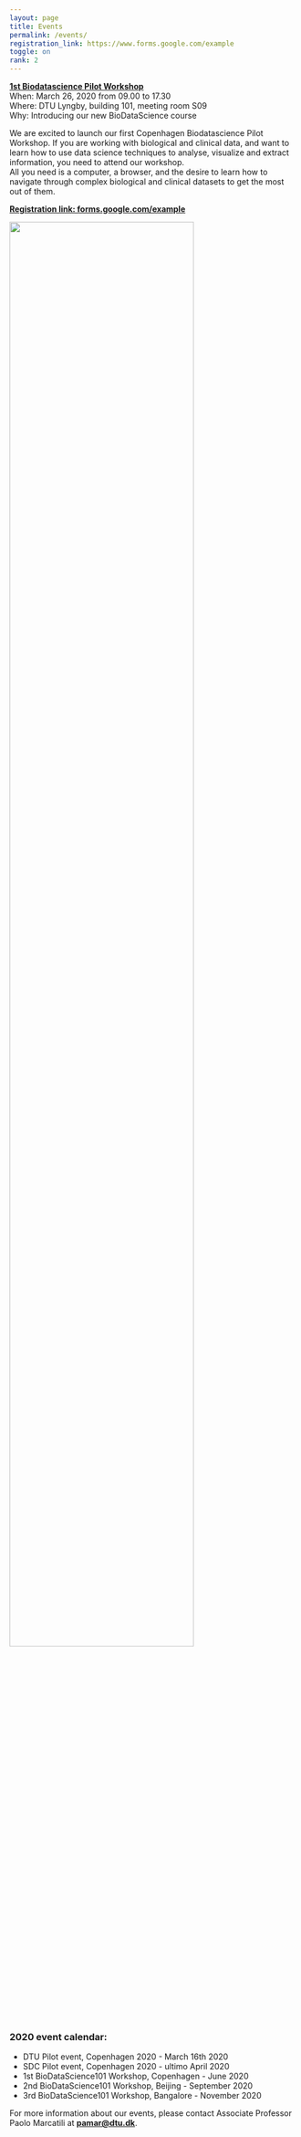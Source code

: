 ```yaml
---
layout: page
title: Events
permalink: /events/
registration_link: https://www.forms.google.com/example
toggle: on
rank: 2
---
```


<b> <a href="{{page.event_page}}">1st Biodatascience Pilot Workshop</a></b>
<br />
When: March 26, 2020  from 09.00 to 17.30
<br />
Where: DTU Lyngby, building 101, meeting room S09
<br />
Why: Introducing our new BioDataScience course
    
We are excited to launch our first Copenhagen Biodatascience Pilot Workshop. If you are working with biological and clinical data, and want to learn how to use data science techniques to analyse, visualize and extract information, you need to attend our workshop. 
<br />
All you need is a computer, a browser, and the desire to learn how to navigate through complex biological and clinical datasets to get the most out of them.

<b> <a href="{{registration_link}}">Registration link: forms.google.com/example </a></b>

<div style="margin-bottom: 50px;">
    <img class="float-center" width="80%"  src="{{ 'schedule3.png' | prepend: site.images_dir | prepend: site.baseurl }}" />
</div>

### 2020 event calendar:
- DTU Pilot event, Copenhagen 2020 - March 16th 2020
- SDC Pilot event, Copenhagen 2020 - ultimo April 2020
- 1st BioDataScience101 Workshop, Copenhagen - June 2020
- 2nd BioDataScience101 Workshop, Beijing - September 2020
- 3rd BioDataScience101 Workshop, Bangalore - November 2020

For more information about our events, please contact Associate Professor Paolo Marcatili at **pamar@dtu.dk**.



